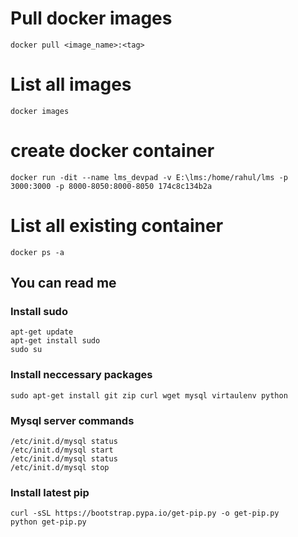# Pull docker images

```
docker pull <image_name>:<tag>
```

# List all images

```
docker images
```

# create docker container
```
docker run -dit --name lms_devpad -v E:\lms:/home/rahul/lms -p 3000:3000 -p 8000-8050:8000-8050 174c8c134b2a
```
# List all existing container
```
docker ps -a
```

## You can read me

### Install sudo
```
apt-get update
apt-get install sudo
sudo su
```

### Install neccessary packages
```
sudo apt-get install git zip curl wget mysql virtaulenv python
```

### Mysql server commands
```
/etc/init.d/mysql status
/etc/init.d/mysql start
/etc/init.d/mysql status
/etc/init.d/mysql stop
```


### Install latest pip
```
curl -sSL https://bootstrap.pypa.io/get-pip.py -o get-pip.py
python get-pip.py
```